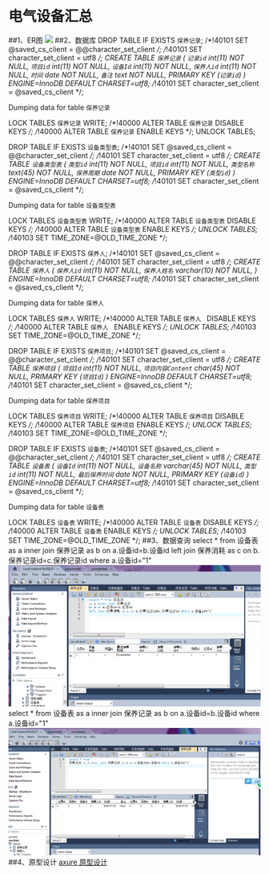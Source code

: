# 电气设备汇总
##1、ER图
![](ER图.png)
##2、数据库
DROP TABLE IF EXISTS `保养记录`;
/*!40101 SET @saved_cs_client     = @@character_set_client */;
/*!40101 SET character_set_client = utf8 */;
CREATE TABLE `保养记录` (
  `记录id` int(11) NOT NULL,
  `项目id` int(11) NOT NULL,
  `设备Id` int(11) NOT NULL,
  `保养人id` int(11) NOT NULL,
  `时间` date NOT NULL,
  `备注` text NOT NULL,
  PRIMARY KEY (`记录id`)
) ENGINE=InnoDB DEFAULT CHARSET=utf8;
/*!40101 SET character_set_client = @saved_cs_client */;

Dumping data for table `保养记录`


LOCK TABLES `保养记录` WRITE;
/*!40000 ALTER TABLE `保养记录` DISABLE KEYS */;
/*!40000 ALTER TABLE `保养记录` ENABLE KEYS */;
UNLOCK TABLES;

DROP TABLE IF EXISTS `设备类型表`;
/*!40101 SET @saved_cs_client     = @@character_set_client */;
/*!40101 SET character_set_client = utf8 */;
CREATE TABLE `设备类型表` (
  `类型id` int(11) NOT NULL,
  `项目id` int(11) NOT NULL,
  `类型名称` text(45) NOT NULL,
  `保养周期` date NOT NULL,
  PRIMARY KEY (`类型id`)
) ENGINE=InnoDB DEFAULT CHARSET=utf8;
/*!40101 SET character_set_client = @saved_cs_client */;


Dumping data for table `设备类型表`


LOCK TABLES `设备类型表` WRITE;
/*!40000 ALTER TABLE `设备类型表` DISABLE KEYS */;
/*!40000 ALTER TABLE `设备类型表` ENABLE KEYS */;
UNLOCK TABLES;
/*!40103 SET TIME_ZONE=@OLD_TIME_ZONE */;

DROP TABLE IF EXISTS `保养人`;
/*!40101 SET @saved_cs_client     = @@character_set_client */;
/*!40101 SET character_set_client = utf8 */;
CREATE TABLE `保养人` (
  `保养人id` int(11) NOT NULL,
  `保养人姓名` varchar(10) NOT NULL,
) ENGINE=InnoDB DEFAULT CHARSET=utf8;
/*!40101 SET character_set_client = @saved_cs_client */;

Dumping data for table `保养人`


LOCK TABLES `保养人` WRITE;
/*!40000 ALTER TABLE `保养人 ` DISABLE KEYS */;
/*!40000 ALTER TABLE `保养人 ` ENABLE KEYS */;
UNLOCK TABLES;
/*!40103 SET TIME_ZONE=@OLD_TIME_ZONE */;

DROP TABLE IF EXISTS `保养项目`;
/*!40101 SET @saved_cs_client     = @@character_set_client */;
/*!40101 SET character_set_client = utf8 */;
CREATE TABLE `保养项目` (
  `项目Id` int(11) NOT NULL,
  `项目内容Content` char(45) NOT NULL,
  PRIMARY KEY (`项目Id`)
) ENGINE=InnoDB DEFAULT CHARSET=utf8;
/*!40101 SET character_set_client = @saved_cs_client */;

Dumping data for table `保养项目`

LOCK TABLES `保养项目` WRITE;
/*!40000 ALTER TABLE `保养项目` DISABLE KEYS */;
/*!40000 ALTER TABLE `保养项目` ENABLE KEYS */;
UNLOCK TABLES;
/*!40103 SET TIME_ZONE=@OLD_TIME_ZONE */;

DROP TABLE IF EXISTS `设备表`;
/*!40101 SET @saved_cs_client     = @@character_set_client */;
/*!40101 SET character_set_client = utf8 */;
CREATE TABLE `设备表` (
  `设备Id` int(11) NOT NULL,
  `设备名称` varchar(45) NOT NULL,
  `类型id` int(11) NOT NULL,
  `最后保养时间` date NOT NULL,
  PRIMARY KEY (`设备id`)
) ENGINE=InnoDB DEFAULT CHARSET=utf8;
/*!40101 SET character_set_client = @saved_cs_client */;

Dumping data for table `设备表`


LOCK TABLES `设备表` WRITE;
/*!40000 ALTER TABLE `设备表` DISABLE KEYS */;
/*!40000 ALTER TABLE `设备表` ENABLE KEYS */;
UNLOCK TABLES;
/*!40103 SET TIME_ZONE=@OLD_TIME_ZONE */;
##3、数据查询
select * from 设备表 
as a inner join 保养记录 
as b on a.设备id=b.设备id 
left join 保养消耗 as c on b.保养记录id=c.保养记录id where a.设备id="1" 
![](2333.png)
select * from 设备表 
as a inner join 保养记录 
as b on a.设备id=b.设备id where a.设备id="1"
![](2.png)
##4、原型设计
[axure 原型设计](http://d28pz9.axshare.com)
